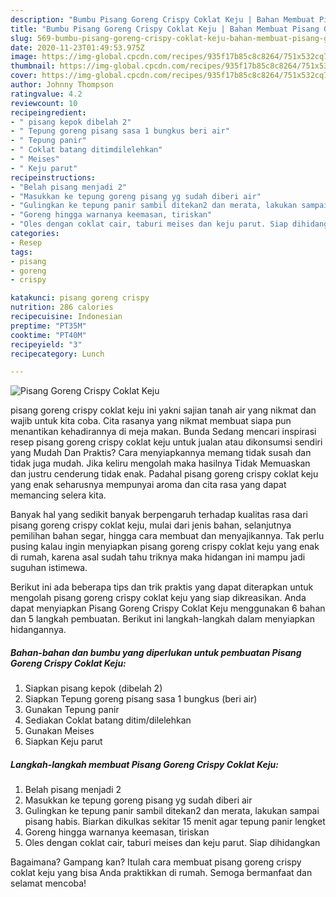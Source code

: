```yaml
---
description: "Bumbu Pisang Goreng Crispy Coklat Keju | Bahan Membuat Pisang Goreng Crispy Coklat Keju Yang Menggugah Selera"
title: "Bumbu Pisang Goreng Crispy Coklat Keju | Bahan Membuat Pisang Goreng Crispy Coklat Keju Yang Menggugah Selera"
slug: 569-bumbu-pisang-goreng-crispy-coklat-keju-bahan-membuat-pisang-goreng-crispy-coklat-keju-yang-menggugah-selera
date: 2020-11-23T01:49:53.975Z
image: https://img-global.cpcdn.com/recipes/935f17b85c8c8264/751x532cq70/pisang-goreng-crispy-coklat-keju-foto-resep-utama.jpg
thumbnail: https://img-global.cpcdn.com/recipes/935f17b85c8c8264/751x532cq70/pisang-goreng-crispy-coklat-keju-foto-resep-utama.jpg
cover: https://img-global.cpcdn.com/recipes/935f17b85c8c8264/751x532cq70/pisang-goreng-crispy-coklat-keju-foto-resep-utama.jpg
author: Johnny Thompson
ratingvalue: 4.2
reviewcount: 10
recipeingredient:
- " pisang kepok dibelah 2"
- " Tepung goreng pisang sasa 1 bungkus beri air"
- " Tepung panir"
- " Coklat batang ditimdilelehkan"
- " Meises"
- " Keju parut"
recipeinstructions:
- "Belah pisang menjadi 2"
- "Masukkan ke tepung goreng pisang yg sudah diberi air"
- "Gulingkan ke tepung panir sambil ditekan2 dan merata, lakukan sampai pisang habis. Biarkan dikulkas sekitar 15 menit agar tepung panir lengket"
- "Goreng hingga warnanya keemasan, tiriskan"
- "Oles dengan coklat cair, taburi meises dan keju parut. Siap dihidangkan"
categories:
- Resep
tags:
- pisang
- goreng
- crispy

katakunci: pisang goreng crispy 
nutrition: 286 calories
recipecuisine: Indonesian
preptime: "PT35M"
cooktime: "PT40M"
recipeyield: "3"
recipecategory: Lunch

---
```



![Pisang Goreng Crispy Coklat Keju](https://img-global.cpcdn.com/recipes/935f17b85c8c8264/751x532cq70/pisang-goreng-crispy-coklat-keju-foto-resep-utama.jpg)


pisang goreng crispy coklat keju ini yakni sajian tanah air yang nikmat dan wajib untuk kita coba. Cita rasanya yang nikmat membuat siapa pun menantikan kehadirannya di meja makan.
Bunda Sedang mencari inspirasi resep pisang goreng crispy coklat keju untuk jualan atau dikonsumsi sendiri yang Mudah Dan Praktis? Cara menyiapkannya memang tidak susah dan tidak juga mudah. Jika keliru mengolah maka hasilnya Tidak Memuaskan dan justru cenderung tidak enak. Padahal pisang goreng crispy coklat keju yang enak seharusnya mempunyai aroma dan cita rasa yang dapat memancing selera kita.

Banyak hal yang sedikit banyak berpengaruh terhadap kualitas rasa dari pisang goreng crispy coklat keju, mulai dari jenis bahan, selanjutnya pemilihan bahan segar, hingga cara membuat dan menyajikannya. Tak perlu pusing kalau ingin menyiapkan pisang goreng crispy coklat keju yang enak di rumah, karena asal sudah tahu triknya maka hidangan ini mampu jadi suguhan istimewa.




Berikut ini ada beberapa tips dan trik praktis yang dapat diterapkan untuk mengolah pisang goreng crispy coklat keju yang siap dikreasikan. Anda dapat menyiapkan Pisang Goreng Crispy Coklat Keju menggunakan 6 bahan dan 5 langkah pembuatan. Berikut ini langkah-langkah dalam menyiapkan hidangannya.

<!--inarticleads1-->

##### Bahan-bahan dan bumbu yang diperlukan untuk pembuatan Pisang Goreng Crispy Coklat Keju:

1. Siapkan  pisang kepok (dibelah 2)
1. Siapkan  Tepung goreng pisang sasa 1 bungkus (beri air)
1. Gunakan  Tepung panir
1. Sediakan  Coklat batang ditim/dilelehkan
1. Gunakan  Meises
1. Siapkan  Keju parut




<!--inarticleads2-->

##### Langkah-langkah membuat Pisang Goreng Crispy Coklat Keju:

1. Belah pisang menjadi 2
1. Masukkan ke tepung goreng pisang yg sudah diberi air
1. Gulingkan ke tepung panir sambil ditekan2 dan merata, lakukan sampai pisang habis. Biarkan dikulkas sekitar 15 menit agar tepung panir lengket
1. Goreng hingga warnanya keemasan, tiriskan
1. Oles dengan coklat cair, taburi meises dan keju parut. Siap dihidangkan




Bagaimana? Gampang kan? Itulah cara membuat pisang goreng crispy coklat keju yang bisa Anda praktikkan di rumah. Semoga bermanfaat dan selamat mencoba!
